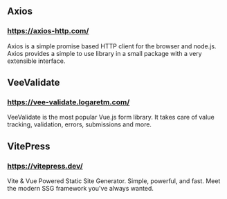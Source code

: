## Axios
### https://axios-http.com/
Axios is a simple promise based HTTP client for the browser and node.js. Axios provides a simple to use library in a small package with a very extensible interface.

## VeeValidate
### https://vee-validate.logaretm.com/
VeeValidate is the most popular Vue.js form library. It takes care of value tracking, validation, errors, submissions and more.

## VitePress
### https://vitepress.dev/
Vite & Vue Powered Static Site Generator. Simple, powerful, and fast. Meet the modern SSG framework you've always wanted.

